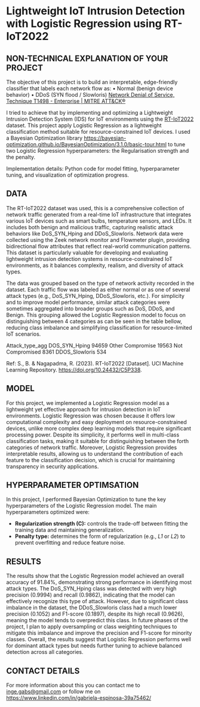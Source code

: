 # Lightweight IoT Intrusion Detection with Logistic Regression using RT-IoT2022


## NON-TECHNICAL EXPLANATION OF YOUR PROJECT


The objective of this project is to build an interpretable, edge-friendly classifier that labels each network flow as:
    • Normal (benign device behavior)
    • DDoS (SYN flood / Slowloris) [Network Denial of Service, Technique T1498 - Enterprise | MITRE ATT&CK®](https://attack.mitre.org/techniques/T1498/)

I tried to achieve that by implementing and optimizing a Lightweight Intrusion Detection System (IDS) for IoT environments using the [RT-IoT2022 ](https://archive.ics.uci.edu/dataset/942/rt-iot2022) dataset. This project apply Logistic Regression as a lightweight classification method suitable for resource-constrained IoT devices. I used a Bayesian Optimization library https://bayesian-optimization.github.io/BayesianOptimization/3.1.0/basic-tour.html to tune two Logistic Regression hyperparameters: the Regularisation strength and the penalty.

Implementation details: Python code for model fitting, hyperparameter tuning, and visualization of optimization progress.

## DATA
The RT-IoT2022 dataset was used, this is a comprehensive collection of network traffic generated from a real-time IoT infrastructure that integrates various IoT devices such as smart bulbs, temperature sensors, and LEDs. It includes both benign and malicious traffic, capturing realistic attack behaviors like DoS_SYN_Hping and DDoS_Slowloris. Network data were collected using the Zeek network monitor and Flowmeter plugin, providing bidirectional flow attributes that reflect real-world communication patterns. This dataset is particularly valuable for developing and evaluating lightweight intrusion detection systems in resource-constrained IoT environments, as it balances complexity, realism, and diversity of attack types.

The data was grouped based on the type of network activity recorded in the dataset. Each traffic flow was labeled as either normal or as one of several attack types (e.g., DoS_SYN_Hping, DDoS_Slowloris, etc.). For simplicity and to improve model performance, similar attack categories were sometimes aggregated into broader groups such as DoS, DDoS, and Benign. This grouping allowed the Logistic Regression model to focus on distinguishing between 4 categories as can be seen in the table bellow, reducing class imbalance and simplifying classification for resource-limited IoT scenarios.

Attack_type_agg
DOS_SYN_Hping       94659
Other Compromise    19563
Not Compromised      8361
DDOS_Slowloris        534

Ref: S., B. & Nagapadma, R. (2023). RT-IoT2022  [Dataset]. UCI Machine Learning Repository. https://doi.org/10.24432/C5P338.


## MODEL 
For this project, we implemented a Logistic Regression model as a lightweight yet effective approach for intrusion detection in IoT environments. Logistic Regression was chosen because it offers low computational complexity and easy deployment on resource-constrained devices, unlike more complex deep learning models that require significant processing power. Despite its simplicity, it performs well in multi-class classification tasks, making it suitable for distinguishing between the forth categories of network traffic. Moreover, Logistic Regression provides interpretable results, allowing us to understand the contribution of each feature to the classification decision, which is crucial for maintaining transparency in security applications.

## HYPERPARAMETER OPTIMSATION
In this project, I performed Bayesian Optimization to tune the key hyperparameters of the Logistic Regression model. The main hyperparameters optimized were:

* **Regularization strength (C):** controls the trade-off between fitting the training data and maintaining generalization.
* **Penalty type:** determines the form of regularization (e.g., *L1* or *L2*) to prevent overfitting and reduce feature noise.

## RESULTS
The results show that the Logistic Regression model achieved an overall accuracy of 91.84%, demonstrating strong performance in identifying most attack types. The DoS_SYN_Hping class was detected with very high precision (0.9994) and recall (0.9862), indicating that the model can effectively recognize this type of attack. However, due to significant class imbalance in the dataset, the DDoS_Slowloris class had a much lower precision (0.1052) and F1-score (0.1897), despite its high recall (0.9626), meaning the model tends to overpredict this class. In future phases of the project, I plan to apply oversampling or class weighting techniques to mitigate this imbalance and improve the precision and F1-score for minority classes. Overall, the results suggest that Logistic Regression performs well for dominant attack types but needs further tuning to achieve balanced detection across all categories.


## CONTACT DETAILS
For more information about this you can contact me to inge.gabs@gmail.com or follow me on https://www.linkedin.com/in/gabriela-espinosa-39a75462/ 

